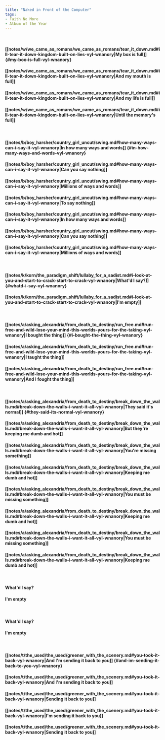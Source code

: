 ```yaml
---
title: "Naked in Front of the Computer"
tags:
- Faith No More
- Album of the Year
---
```

&nbsp;
#### [[notes/w/we_came_as_romans/we_came_as_romans/tear_it_down.md#ill-tear-it-down-kingdom-built-on-lies-vyl-wnanory|My box is full]] {#my-box-is-full-vyl-wnanory}
#### [[notes/w/we_came_as_romans/we_came_as_romans/tear_it_down.md#ill-tear-it-down-kingdom-built-on-lies-vyl-wnanory|And my mouth is full]]
#### [[notes/w/we_came_as_romans/we_came_as_romans/tear_it_down.md#ill-tear-it-down-kingdom-built-on-lies-vyl-wnanory|And my life is full]]
#### [[notes/w/we_came_as_romans/we_came_as_romans/tear_it_down.md#ill-tear-it-down-kingdom-built-on-lies-vyl-wnanory|Until the memory's full]]
&nbsp;
#### [[notes/b/boy_harsher/country_girl_uncut/swing.md#how-many-ways-can-i-say-it-vyl-wnanory|In how many ways and words]] {#in-how-many-ways-and-words-vyl-wnanory}
#### [[notes/b/boy_harsher/country_girl_uncut/swing.md#how-many-ways-can-i-say-it-vyl-wnanory|Can you say nothing]]
#### [[notes/b/boy_harsher/country_girl_uncut/swing.md#how-many-ways-can-i-say-it-vyl-wnanory|Millions of ways and words]]
#### [[notes/b/boy_harsher/country_girl_uncut/swing.md#how-many-ways-can-i-say-it-vyl-wnanory|To say nothing]]
#### [[notes/b/boy_harsher/country_girl_uncut/swing.md#how-many-ways-can-i-say-it-vyl-wnanory|In how many ways and words]]
#### [[notes/b/boy_harsher/country_girl_uncut/swing.md#how-many-ways-can-i-say-it-vyl-wnanory|Can you say nothing]]
#### [[notes/b/boy_harsher/country_girl_uncut/swing.md#how-many-ways-can-i-say-it-vyl-wnanory|Millions of ways and words]]
&nbsp;
#### [[notes/k/korn/the_paradigm_shift/lullaby_for_a_sadist.md#i-look-at-you-and-start-to-crack-start-to-crack-vyl-wnanory|What'd I say?]] {#whatd-i-say-vyl-wnanory}
#### [[notes/k/korn/the_paradigm_shift/lullaby_for_a_sadist.md#i-look-at-you-and-start-to-crack-start-to-crack-vyl-wnanory|I'm empty]]
&nbsp;
#### [[notes/a/asking_alexandria/from_death_to_destiny/run_free.md#run-free-and-wild-lose-your-mind-this-worlds-yours-for-the-taking-vyl-wnanory|I bought the thing]] {#i-bought-the-thing-vyl-wnanory}
#### [[notes/a/asking_alexandria/from_death_to_destiny/run_free.md#run-free-and-wild-lose-your-mind-this-worlds-yours-for-the-taking-vyl-wnanory|I taught the thing]]
#### [[notes/a/asking_alexandria/from_death_to_destiny/run_free.md#run-free-and-wild-lose-your-mind-this-worlds-yours-for-the-taking-vyl-wnanory|And I fought the thing]]
&nbsp;
#### [[notes/a/asking_alexandria/from_death_to_destiny/break_down_the_walls.md#break-down-the-walls-i-want-it-all-vyl-wnanory|They said it's normal]] {#they-said-its-normal-vyl-wnanory}
#### [[notes/a/asking_alexandria/from_death_to_destiny/break_down_the_walls.md#break-down-the-walls-i-want-it-all-vyl-wnanory|But they're keeping me dumb and hot]]
#### [[notes/a/asking_alexandria/from_death_to_destiny/break_down_the_walls.md#break-down-the-walls-i-want-it-all-vyl-wnanory|You're missing something]]
#### [[notes/a/asking_alexandria/from_death_to_destiny/break_down_the_walls.md#break-down-the-walls-i-want-it-all-vyl-wnanory|Keeping me dumb and hot]]
#### [[notes/a/asking_alexandria/from_death_to_destiny/break_down_the_walls.md#break-down-the-walls-i-want-it-all-vyl-wnanory|You must be missing something]]
#### [[notes/a/asking_alexandria/from_death_to_destiny/break_down_the_walls.md#break-down-the-walls-i-want-it-all-vyl-wnanory|Keeping me dumb and hot]]
#### [[notes/a/asking_alexandria/from_death_to_destiny/break_down_the_walls.md#break-down-the-walls-i-want-it-all-vyl-wnanory|You must be missing something]]
#### [[notes/a/asking_alexandria/from_death_to_destiny/break_down_the_walls.md#break-down-the-walls-i-want-it-all-vyl-wnanory|Keeping me dumb and hot]]
&nbsp;
#### What'd I say?
#### I'm empty
&nbsp;
#### What'd I say?
#### I'm empty
&nbsp;
#### [[notes/t/the_used/the_used/greener_with_the_scenery.md#you-took-it-back-vyl-wnanory|And I'm sending it back to you]] {#and-im-sending-it-back-to-you-vyl-wnanory}
#### [[notes/t/the_used/the_used/greener_with_the_scenery.md#you-took-it-back-vyl-wnanory|And I'm sending it back to you]]
#### [[notes/t/the_used/the_used/greener_with_the_scenery.md#you-took-it-back-vyl-wnanory|Sending it back to you]]
#### [[notes/t/the_used/the_used/greener_with_the_scenery.md#you-took-it-back-vyl-wnanory|I'm sending it back to you]]
#### [[notes/t/the_used/the_used/greener_with_the_scenery.md#you-took-it-back-vyl-wnanory|Sending it back to you]]

